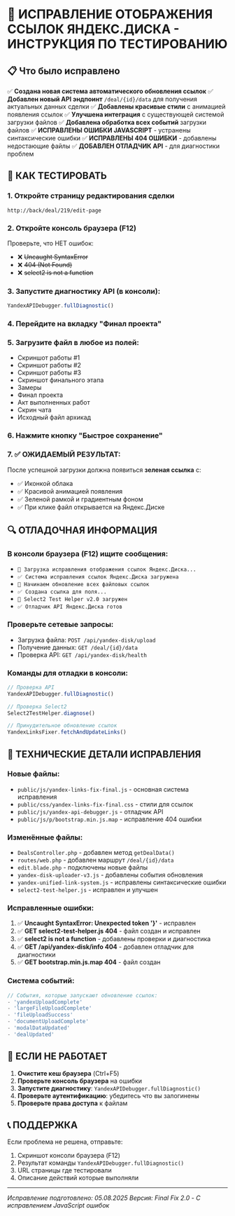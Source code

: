 # 🔧 ИСПРАВЛЕНИЕ ОТОБРАЖЕНИЯ ССЫЛОК ЯНДЕКС.ДИСКА - ИНСТРУКЦИЯ ПО ТЕСТИРОВАНИЮ

## 📋 Что было исправлено

✅ **Создана новая система автоматического обновления ссылок** 
✅ **Добавлен новый API эндпоинт** `/deal/{id}/data` для получения актуальных данных сделки
✅ **Добавлены красивые стили** с анимацией появления ссылок
✅ **Улучшена интеграция** с существующей системой загрузки файлов
✅ **Добавлена обработка всех событий** загрузки файлов
✅ **ИСПРАВЛЕНЫ ОШИБКИ JAVASCRIPT** - устранены синтаксические ошибки
✅ **ИСПРАВЛЕНЫ 404 ОШИБКИ** - добавлены недостающие файлы
✅ **ДОБАВЛЕН ОТЛАДЧИК API** - для диагностики проблем

## 🧪 КАК ТЕСТИРОВАТЬ

### 1. Откройте страницу редактирования сделки
```
http://back/deal/219/edit-page
```

### 2. Откройте консоль браузера (F12)
Проверьте, что НЕТ ошибок:
- ❌ ~~Uncaught SyntaxError~~
- ❌ ~~404 (Not Found)~~
- ❌ ~~select2 is not a function~~

### 3. Запустите диагностику API (в консоли):
```javascript
YandexAPIDebugger.fullDiagnostic()
```

### 4. Перейдите на вкладку "Финал проекта"

### 5. Загрузите файл в любое из полей:
- Скриншот работы #1
- Скриншот работы #2  
- Скриншот работы #3
- Скриншот финального этапа
- Замеры
- Финал проекта
- Акт выполненных работ
- Скрин чата
- Исходный файл архикад

### 6. Нажмите кнопку "Быстрое сохранение"

### 7. ✅ ОЖИДАЕМЫЙ РЕЗУЛЬТАТ:
После успешной загрузки должна появиться **зеленая ссылка** с:
- ✅ Иконкой облака
- ✅ Красивой анимацией появления 
- ✅ Зеленой рамкой и градиентным фоном
- ✅ При клике файл открывается на Яндекс.Диске

## 🔍 ОТЛАДОЧНАЯ ИНФОРМАЦИЯ

### В консоли браузера (F12) ищите сообщения:
- `🔧 Загрузка исправления отображения ссылок Яндекс.Диска...`
- `✅ Система исправления ссылок Яндекс.Диска загружена`
- `🚀 Начинаем обновление всех файловых ссылок`
- `✅ Создана ссылка для поля...`
- `🧪 Select2 Test Helper v2.0 загружен`
- `✅ Отладчик API Яндекс.Диска готов`

### Проверьте сетевые запросы:
- Загрузка файла: `POST /api/yandex-disk/upload`
- Получение данных: `GET /deal/{id}/data`
- Проверка API: `GET /api/yandex-disk/health`

### Команды для отладки в консоли:
```javascript
// Проверка API
YandexAPIDebugger.fullDiagnostic()

// Проверка Select2
Select2TestHelper.diagnose()

// Принудительное обновление ссылок
YandexLinksFixer.fetchAndUpdateLinks()
```

## 🎯 ТЕХНИЧЕСКИЕ ДЕТАЛИ ИСПРАВЛЕНИЯ

### Новые файлы:
- `public/js/yandex-links-fix-final.js` - основная система исправления
- `public/css/yandex-links-fix-final.css` - стили для ссылок
- `public/js/yandex-api-debugger.js` - отладчик API
- `public/js/p/bootstrap.min.js.map` - исправление 404 ошибки

### Изменённые файлы:
- `DealsController.php` - добавлен метод `getDealData()`
- `routes/web.php` - добавлен маршрут `/deal/{id}/data`
- `edit.blade.php` - подключены новые файлы
- `yandex-disk-uploader-v3.js` - добавлены события обновления
- `yandex-unified-link-system.js` - исправлены синтаксические ошибки
- `select2-test-helper.js` - исправлен и улучшен

### Исправленные ошибки:
1. ✅ **Uncaught SyntaxError: Unexpected token '}'** - исправлен
2. ✅ **GET select2-test-helper.js 404** - файл создан и исправлен
3. ✅ **select2 is not a function** - добавлены проверки и диагностика
4. ✅ **GET /api/yandex-disk/info 404** - добавлен отладчик для диагностики
5. ✅ **GET bootstrap.min.js.map 404** - файл создан

### Система событий:
```javascript
// События, которые запускают обновление ссылок:
- 'yandexUploadComplete'
- 'largeFileUploadComplete'  
- 'fileUploadSuccess'
- 'documentUploadComplete'
- 'modalDataUpdated'
- 'dealUpdated'
```

## 🚨 ЕСЛИ НЕ РАБОТАЕТ

1. **Очистите кеш браузера** (Ctrl+F5)
2. **Проверьте консоль браузера** на ошибки
3. **Запустите диагностику**: `YandexAPIDebugger.fullDiagnostic()`
4. **Проверьте аутентификацию**: убедитесь что вы залогинены
5. **Проверьте права доступа** к файлам

## 📞 ПОДДЕРЖКА

Если проблема не решена, отправьте:
1. Скриншот консоли браузера (F12)
2. Результат команды `YandexAPIDebugger.fullDiagnostic()`
3. URL страницы где тестировали
4. Описание действий которые выполняли

---
*Исправление подготовлено: 05.08.2025*
*Версия: Final Fix 2.0 - С исправлением JavaScript ошибок*
